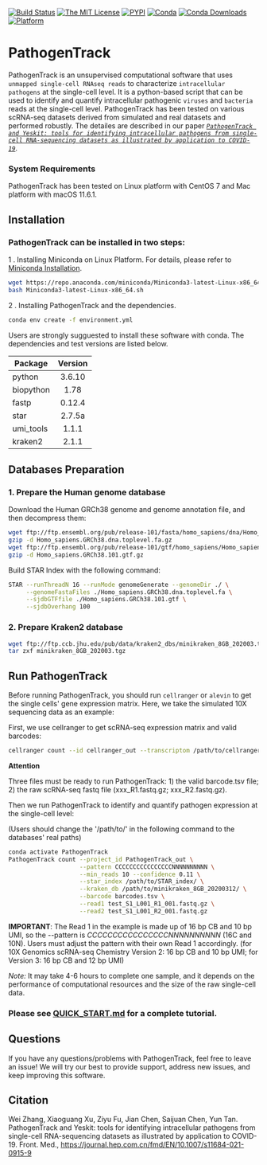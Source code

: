 [![Build Status](https://app.travis-ci.com/ncrna/PathogenTrack.svg?branch=master)](https://app.travis-ci.com/ncrna/PathogenTrack)
[![The MIT License](https://img.shields.io/badge/license-MIT-green.svg)](https://github.com/ncrna/PathogenTrack/blob/master/LICENSE)
[![PYPI](https://img.shields.io/pypi/v/pathogentrack.svg)](https://pypi.org/project/pathogentrack/)
[![Conda](https://anaconda.org/bioconda/pathogentrack/badges/installer/conda.svg)](https://anaconda.org/bioconda/pathogentrack)
[![Conda Downloads](https://anaconda.org/bioconda/pathogentrack/badges/downloads.svg)](https://anaconda.org/bioconda/pathogentrack)
[![Platform](https://img.shields.io/badge/platform-any-ec2eb4.svg)](https://github.com/ncrna/PathogenTrack)

# PathogenTrack
PathogenTrack is an unsupervised computational software that uses `unmapped single-cell RNAseq reads` to characterize `intracellular pathogens` at the single-cell level. It is a python-based script that can be used to identify and quantify intracellular pathogenic `viruses` and `bacteria` reads at the single-cell level.
PathogenTrack has been tested on various scRNA-seq datasets derived from simulated and real datasets and performed robustly. The detailes are described in our paper [*`PathogenTrack and Yeskit: tools for identifying intracellular pathogens from single-cell RNA-sequencing datasets as illustrated by application to COVID-19`*](https://journal.hep.com.cn/fmd/EN/10.1007/s11684-021-0915-9).

### System Requirements

PathogenTrack has been tested on Linux platform with CentOS 7 and Mac platform with macOS 11.6.1.

## Installation

### PathogenTrack can be installed in two steps:

1 . Installing Miniconda on Linux Platform. For details, please refer to [Miniconda Installation](https://conda.io/projects/conda/en/latest/user-guide/install/linux.html#install-linux-silent).
```sh
wget https://repo.anaconda.com/miniconda/Miniconda3-latest-Linux-x86_64.sh
bash Miniconda3-latest-Linux-x86_64.sh
```

2 . Installing PathogenTrack and the dependencies.
```sh
conda env create -f environment.yml
```
Users are strongly sugguested to install these software with conda. 
The dependencies and test versions are listed below.

Package|Version
--|:--:
python|3.6.10
biopython|1.78
fastp|0.12.4
star|2.7.5a
umi_tools|1.1.1
kraken2|2.1.1

## Databases Preparation

### 1. Prepare the Human genome database
Download the Human GRCh38 genome and genome annotation file, and then decompress them:
```sh
wget ftp://ftp.ensembl.org/pub/release-101/fasta/homo_sapiens/dna/Homo_sapiens.GRCh38.dna.toplevel.fa.gz
gzip -d Homo_sapiens.GRCh38.dna.toplevel.fa.gz
wget ftp://ftp.ensembl.org/pub/release-101/gtf/homo_sapiens/Homo_sapiens.GRCh38.101.gtf.gz
gzip -d Homo_sapiens.GRCh38.101.gtf.gz
```

Build STAR Index with the following command:
```sh
STAR --runThreadN 16 --runMode genomeGenerate --genomeDir ./ \
     --genomeFastaFiles ./Homo_sapiens.GRCh38.dna.toplevel.fa \
     --sjdbGTFfile ./Homo_sapiens.GRCh38.101.gtf \
     --sjdbOverhang 100
```

### 2. Prepare Kraken2 database

```sh
wget ftp://ftp.ccb.jhu.edu/pub/data/kraken2_dbs/minikraken_8GB_202003.tgz
tar zxf minikraken_8GB_202003.tgz
```

## Run PathogenTrack
Before running PathogenTrack, you should run `cellranger` or `alevin` to get the single cells' gene expression matrix. Here, we take the simulated 10X sequencing data as an example:

First, we use cellranger to get scRNA-seq expression matrix and valid barcodes:
```sh
cellranger count --id cellranger_out --transcriptom /path/to/cellranger_database/
```
**Attention** 

Three files must be ready to run PathogenTrack: 1) the valid barcode.tsv file; 2) the raw scRNA-seq fastq file (xxx_R1.fastq.gz; xxx_R2.fastq.gz).

Then we run PathogenTrack to identify and quantify pathogen expression at the single-cell level:

(Users should change the '/path/to/' in the following command to the databases' real paths)
```sh
conda activate PathogenTrack
PathogenTrack count --project_id PathogenTrack_out \
                    --pattern CCCCCCCCCCCCCCCCNNNNNNNNNN \
                    --min_reads 10 --confidence 0.11 \
                    --star_index /path/to/STAR_index/ \
                    --kraken_db /path/to/minikraken_8GB_20200312/ \
                    --barcode barcodes.tsv \
                    --read1 test_S1_L001_R1_001.fastq.gz \
                    --read2 test_S1_L001_R2_001.fastq.gz 
```
**IMPORTANT**: The Read 1 in the example is made up of 16 bp CB and 10 bp UMI, so the --pattern is *CCCCCCCCCCCCCCCCNNNNNNNNNN* (16C and 10N). Users must adjust the pattern with their own Read 1 accordingly. (for 10X Genomics scRNA-seq Chemistry Version 2: 16 bp CB and 10 bp UMI; for Version 3: 16 bp CB and 12 bp UMI)

*Note:* It may take 4-6 hours to complete one sample, and it depends on the performance of computational resources and the size of the raw single-cell data.

### Please see [QUICK_START.md](https://github.com/ncrna/PathogenTrack/blob/master/doc/QUICK_START.md) for a complete tutorial.

## Questions
If you have any questions/problems with PathogenTrack, feel free to leave an issue! We will try our best to provide support, address new issues, and keep improving this software.

## Citation
Wei Zhang, Xiaoguang Xu, Ziyu Fu, Jian Chen, Saijuan Chen, Yun Tan. PathogenTrack and Yeskit: tools for identifying intracellular pathogens from single-cell RNA-sequencing datasets as illustrated by application to COVID-19. Front. Med., https://journal.hep.com.cn/fmd/EN/10.1007/s11684-021-0915-9

